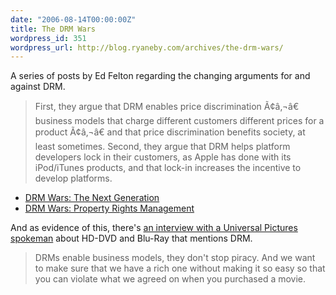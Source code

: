 ```yaml
---
date: "2006-08-14T00:00:00Z"
title: The DRM Wars
wordpress_id: 351
wordpress_url: http://blog.ryaneby.com/archives/the-drm-wars/
---
```

A series of posts by Ed Felton regarding the changing arguments for and against DRM.

<blockquote>First, they argue that DRM enables price discrimination Ã¢â‚¬â€ business models that charge different customers different prices for a product Ã¢â‚¬â€ and that price discrimination benefits society, at least sometimes. Second, they argue that DRM helps platform developers lock in their customers, as Apple has done with its iPod/iTunes products, and that lock-in increases the incentive to develop platforms.</blockquote>

<ul>
<li><a href="http://www.freedom-to-tinker.com/?p=1051">DRM Wars: The Next Generation</a></li>
<li><a href="http://www.freedom-to-tinker.com/?p=1052">DRM Wars: Property Rights Management</a></li>
</ul>

And as evidence of this, there's <a href="http://www.tgdaily.com/2006/08/04/tg_daily_interviews_universal_pictures/">an interview with a Universal Pictures spokeman</a> about HD-DVD and Blu-Ray that mentions DRM.

<blockquote>DRMs enable business models, they don't stop piracy. And we want to make sure that we have a rich one without making it so easy so that you can violate what we agreed on when you purchased a movie.</blockquote>
